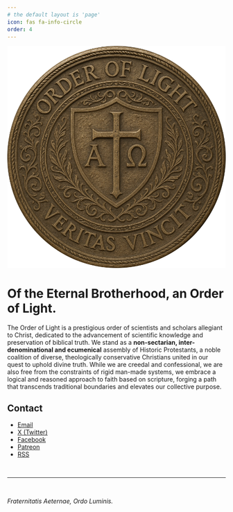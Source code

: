 ```yaml
---
# the default layout is 'page'
icon: fas fa-info-circle
order: 4
---
```


<head>
<link 
    rel   = "stylesheet" 
    href  = "https://cdnjs.cloudflare.com/ajax/libs/font-awesome/6.7.2/css/all.min.css"
>
</head>

![emblem](/assets/avatars/emblem.png)

# Of the Eternal Brotherhood, an Order of Light.

The Order of Light is a prestigious order of scientists and scholars allegiant to Christ, dedicated to the advancement of scientific knowledge and preservation of biblical truth. We stand as a **non-sectarian, inter-denominational and ecumenical** assembly of Historic Protestants, a noble coalition of diverse, theologically conservative Christians united in our quest to uphold divine truth. While we are creedal and confessional, we are also free from the constraints of rigid man-made systems, we embrace a logical and reasoned approach to faith based on scripture, forging a path that transcends traditional boundaries and elevates our collective purpose.

## Contact

- <i class="fa-solid fa-envelope"></i> <a href="mailto:OrderofLight@proton.me">Email</a>
- <i class="fa-brands fa-twitter"></i> [X (Twitter)](https://x.com/OrdoLuminis)
- <i class="fa-brands fa-facebook"></i> [Facebook](https://www.facebook.com/OrdoLuminis)
- <i class="fa-brands fa-patreon"></i> [Patreon](https://www.patreon.com/OrdoLuminis)
- <i class="fa-solid fa-rss"></i> [RSS](https://ordoluminis.github.io/feed.xml)

<br>
<hr>
<br>

<span style="font-style:italic;">Fraternitatis Aeternae, Ordo Luminis.</span>
